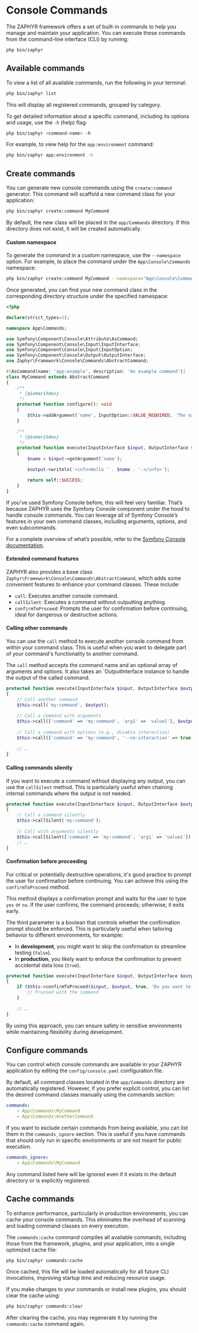 # Console Commands

The ZAPHYR framework offers a set of built-in commands to help you manage and maintain your application. You can execute
these commands from the command-line interface (CLI) by running:

```bash
php bin/zaphyr
```

## Available commands

To view a list of all available commands, run the following in your terminal:

```bash
php bin/zaphyr list
```

This will display all registered commands, grouped by category.

To get detailed information about a specific command, including its options and usage, use the `-h` (help) flag:

```bash
php bin/zaphyr <command-name> -h
```

For example, to view help for the `app:environment` command:

```bash
php bin/zaphyr app:environment -h
```

## Create commands

You can generate new console commands using the `create:command` generator. This command will scaffold a new command
class
for your application:

```bash
php bin/zaphyr create:command MyCommand
```

By default, the new class will be placed in the `app/Commands` directory. If this directory does not exist, it will be
created automatically.

#### Custom namespace

To generate the command in a custom namespace, use the `--namespace` option. For example, to place the command under the
`App\Console\Commands` namespace:

```bash
php bin/zaphyr create:command MyCommand --namespace="App\Console\Commands"
```

Once generated, you can find your new command class in the corresponding directory structure under the specified
namespace:

```php
<?php

declare(strict_types=1);

namespace App\Commands;

use Symfony\Component\Console\Attribute\AsCommand;
use Symfony\Component\Console\Input\InputInterface;
use Symfony\Component\Console\Input\InputOption;
use Symfony\Component\Console\Output\OutputInterface;
use Zaphyr\Framework\Console\Commands\AbstractCommand;

#[AsCommand(name: 'app:example', description: 'An example command')]
class MyCommand extends AbstractCommand
{
    /**
     * {@inheritdoc}
     */
    protected function configure(): void
    {
        $this->addArgument('name', InputOption::VALUE_REQUIRED, 'The name');
    }

    /**
     * {@inheritdoc}
     */
    protected function execute(InputInterface $input, OutputInterface $output): int
    {
        $name = $input->getArgument('name');

        $output->writeln('<info>Hello ' . $name . '.</info>');

        return self::SUCCESS;
    }
}
```

If you’ve used Symfony Console before, this will feel very familiar. That’s because ZAPHYR uses the Symfony Console
component under the hood to handle console commands. You can leverage all of Symfony Console’s features in your own
command classes, including arguments, options, and even subcommands.

For a complete overview of what’s possible, refer to the
[Symfony Console documentation](https://symfony.com/doc/current/console.html#creating-a-command).

#### Extended command features

ZAPHYR also provides a base class `Zaphyr\Framework\Console\Commands\AbstractCommand`, which adds some convenient
features to enhance your command classes. These include:

- `call`: Executes another console command.
- `callSilent`: Executes a command without outputting anything.
- `confirmToProceed`: Prompts the user for confirmation before continuing, ideal for dangerous or destructive actions.

#### Calling other commands

You can use the `call` method to execute another console command from within your command class. This is useful when you
want to delegate part of your command's functionality to another command.

The `call` method accepts the command name and an optional array of arguments and options. It also takes an
`OutputInterface instance to handle the output of the called command.

```php
protected function execute(InputInterface $input, OutputInterface $output): int
{
    // Call another command
    $this->call('my:command', $output);
    
    // Call a command with arguments
    $this->call(['command' => 'my:command', 'arg1' => 'value1'], $output);
    
    // Call a command with options (e.g., disable interaction)
    $this->call(['command' => 'my:command', '--no-interaction' => true], $output);
    
    // …
}
```

#### Calling commands silently

If you want to execute a command without displaying any output, you can use the `callSilent` method. This is
particularly useful when chaining internal commands where the output is not needed.

```php
protected function execute(InputInterface $input, OutputInterface $output): int
{
    // Call a command silently
    $this->callSilent('my:command');
 
    // Call with arguments silently
    $this->callSilent(['command' => 'my:command', 'arg1' => 'value1']);
    // …
}
```

#### Confirmation before proceeding

For critical or potentially destructive operations, it's good practice to prompt the user for confirmation before
continuing. You can achieve this using the `confirmToProceed` method.

This method displays a confirmation prompt and waits for the user to type `yes` or `no`. If the user confirms, the
command
proceeds; otherwise, it exits early.

The third parameter is a boolean that controls whether the confirmation prompt should be enforced. This is particularly
useful when tailoring behavior to different environments, for example:

- In **development**, you might want to skip the confirmation to streamline testing (`false`).
- In **production**, you likely want to enforce the confirmation to prevent accidental data loss (`true`).

```php
protected function execute(InputInterface $input, OutputInterface $output): int
{
    if ($this->confirmToProceed($input, $output, true, 'Do you want to continue?')) {
        // Proceed with the command
    }
    
    // …
}
```

By using this approach, you can ensure safety in sensitive environments while maintaining flexibility during
development.

## Configure commands

You can control which console commands are available in your ZAPHYR application by editing the `config/console.yaml`
configuration file.

By default, all command classes located in the `app/Commands` directory are automatically registered. However, if you
prefer explicit control, you can list the desired command classes manually using the commands section:

```yaml
commands:
    - App\Commands\MyCommand
    - App\Commands\AnotherCommand
```

If you want to exclude certain commands from being available, you can list them in the `commands_ignore` section. This
is useful if you have commands that should only run in specific environments or are not meant for public execution.

```yaml
commands_ignore:
    - App\Commands\MyCommand
```

Any command listed here will be ignored even if it exists in the default directory or is explicitly registered.

## Cache commands

To enhance performance, particularly in production environments, you can cache your console commands. This eliminates
the overhead of scanning and loading command classes on every execution.

The `commands:cache` command compiles all available commands, including those from the framework, plugins, and your
application, into a single optimized cache file:

```bash
php bin/zaphyr commands:cache
```

Once cached, this file will be loaded automatically for all future CLI invocations, improving startup time and reducing
resource usage.

If you make changes to your commands or install new plugins, you should clear the cache using:

```bash
php bin/zaphyr commands:clear
```

After clearing the cache, you may regenerate it by running the `commands:cache` command again.
